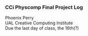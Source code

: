### CCi Physcomp Final Project Log

Phoenix Perry<br>
UAL Creative Computing Institute<br>
Due the last day of class, the 16th(?)
